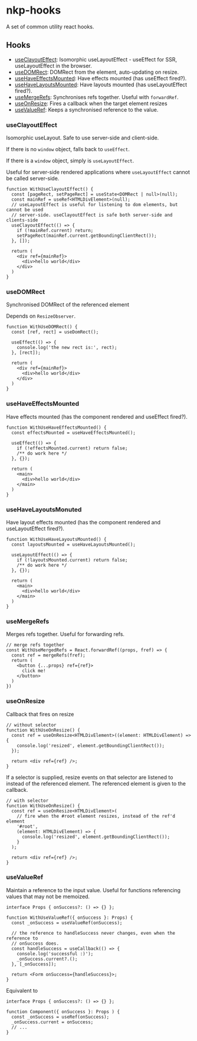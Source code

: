# nkp-hooks

A set of common utility react hooks.

## Hooks

- [useClayoutEffect](#useClayoutEffect): Isomorphic useLayoutEffect - useEffect for SSR, useLayoutEffect in the browser.
- [useDOMRect](#useDOMRect): DOMRect from the element, auto-updating on resize.
- [useHaveEffectsMounted](#useHaveEffectsMounted): Have effects mounted (has useEffect fired?).
- [useHaveLayoutsMounted](#useHaveLayoutsMounted): Have layouts mounted (has useLayoutEffect fired?).
- [useMergeRefs](#useMergeRefs): Synchronises refs together. Useful with `forwardRef`.
- [useOnResize](#useOnResize): Fires a callback when the target element resizes
- [useValueRef](#useValueRef): Keeps a synchronised reference to the value.

### useClayoutEffect

Isomorphic useLayout. Safe to use server-side and client-side.

If there is no `window` object, falls back to `useEffect`.

If there is a `window` object, simply is `useLayoutEffect`.

Useful for server-side rendered applications where `useLayoutEffect` cannot be called server-side.

```tsx
function WithUseClayoutEffect() {
  const [pageRect, setPageRect] = useState<DOMRect | null>(null);
  const mainRef = useRef<HTMLDivElement>(null);
  // useLayoutEffect is useful for listening to dom elements, but cannot be used
  // server-side. useClayoutEffect is safe both server-side and clients-side
  useClayoutEffect(() => {
    if (!mainRef.current) return;
    setPageRect(mainRef.current.getBoundingClientRect());
  }, []);

  return (
    <div ref={mainRef}>
      <div>hello world</div>
    </div>
  )
}
```

### useDOMRect

Synchronised DOMRect of the referenced element

Depends on `ResizeObserver`.

```tsx
function WithUseDOMRect() {
  const [ref, rect] = useDomRect();

  useEffect(() => {
    console.log('the new rect is:', rect);
  }, [rect]);

  return (
    <div ref={mainRef}>
      <div>hello world</div>
    </div>
  )
}
```

### useHaveEffectsMounted

Have effects mounted (has the component rendered and useEffect fired?).

```tsx
function WithUseHaveEffectsMounted() {
  const effectsMounted = useHaveEffectsMounted();

  useEffect(() => {
    if (!effectsMounted.current) return false;
    /** do work here */
  }, {});

  return (
    <main>
      <div>hello world</div>
    </main>
  )
}
```

### useHaveLayoutsMonuted

Have layout effects mounted (has the component rendered and useLayoutEffect fired?).

```tsx
function WithUseHaveLayoutsMounted() {
  const layoutsMounted = useHaveLayoutsMounted();

  useLayoutEffect(() => {
    if (!layoutsMounted.current) return false;
    /** do work here */
  }, {});

  return (
    <main>
      <div>hello world</div>
    </main>
  )
}
```

### useMergeRefs

Merges refs together. Useful for forwarding refs.

```tsx
// merge refs together
const WithUseMergedRefs = React.forwardRef((props, fref) => {
  const ref = mergeRefs(fref);
  return (
    <button {...props} ref={ref}>
      click me!
    </button>
  )
})
```

### useOnResize

Callback that fires on resize

```tsx
// without selector
function WithUseOnResize() {
  const ref = useOnResize<HTMLDivElement>((element: HTMLDivElement) => {
    console.log('resized', element.getBoundingClientRect());
  });

  return <div ref={ref} />;
}
```

If a selector is supplied, resize events on that selector are listened to instead of the referenced element. The referenced element is given to the callback.

```tsx
// with selector
function WithUseOnResize() {
  const ref = useOnResize<HTMLDivElement>(
    // fire when the #root element resizes, instead of the ref'd element
    '#root',
    (element: HTMLDivElement) => {
      console.log('resized', element.getBoundingClientRect());
    }
  );

  return <div ref={ref} />;
}
```

### useValueRef

Maintain a reference to the input value. Useful for functions referencing values that may not be memoized.

```tsx
interface Props { onSuccess?: () => {} };

function WithUseValueRef({ onSuccess }: Props) {
  const _onSuccess = useValueRef(onSuccess);

  // the reference to handleSuccess never changes, even when the reference to
  // onSuccess does.
  const handleSuccess = useCallback(() => {
    console.log('successful :)');
    _onSuccess.current?.();
  }, [_onSuccess]);

  return <Form onSuccess={handleSuccess}>;
}
```

Equivalent to

```tsx
interface Props { onSuccess?: () => {} };

function Component({ onSuccess }: Props ) {
  const _onSuccess = useRef(onSuccess);
  _onSuccess.current = onSuccess;
  // ...
}
```
